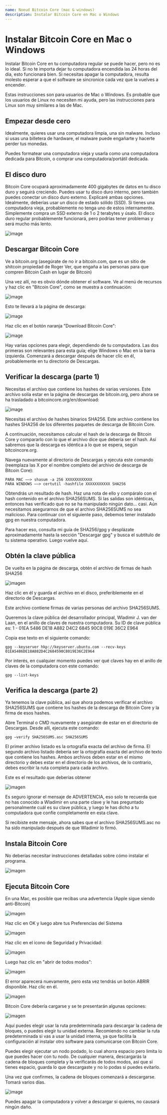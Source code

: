 ```yaml
---
name: Noeud Bitcoin Core (mac & windows)
description: Instalar Bitcoin Core en Mac o Windows
---
```


# Instalar Bitcoin Core en Mac o Windows

Instalar Bitcoin Core en tu computadora regular se puede hacer, pero no es lo ideal. Si no te importa dejar tu computadora encendida las 24 horas del día, esto funcionará bien. Si necesitas apagar la computadora, resulta molesto esperar a que el software se sincronice cada vez que la vuelves a encender.

Estas instrucciones son para usuarios de Mac o Windows. Es probable que los usuarios de Linux no necesiten mi ayuda, pero las instrucciones para Linux son muy similares a las de Mac.

## Empezar desde cero

Idealmente, quieres usar una computadora limpia, una sin malware. Incluso si usas una billetera de hardware, el malware puede engañarte y hacerte perder tus monedas.

Puedes formatear una computadora vieja y usarla como una computadora dedicada para Bitcoin, o comprar una computadora/portátil dedicada.

## El disco duro

Bitcoin Core ocupará aproximadamente 400 gigabytes de datos en tu disco duro y seguirá creciendo. Puedes usar tu disco duro interno, pero también puedes conectar un disco duro externo. Explicaré ambas opciones. Idealmente, deberías usar un disco de estado sólido (SSD). Si tienes una computadora vieja, probablemente no tenga uno de estos internamente. Simplemente compra un SSD externo de 1 o 2 terabytes y úsalo. El disco duro regular probablemente funcionará, pero podrías tener problemas y será mucho más lento.

![image](assets/1.png)

## Descargar Bitcoin Core

Ve a bitcoin.org (asegúrate de no ir a bitcoin.com, que es un sitio de shitcoin propiedad de Roger Ver, que engaña a las personas para que compren Bitcoin Cash en lugar de Bitcoin)

Una vez allí, no es obvio dónde obtener el software. Ve al menú de recursos y haz clic en "Bitcoin Core", como se muestra a continuación:

![image](assets/2.png)

Esto te llevará a la página de descarga:

![image](assets/3.png)

Haz clic en el botón naranja "Download Bitcoin Core":

![image](assets/4.png)

Hay varias opciones para elegir, dependiendo de tu computadora. Las dos primeras son relevantes para esta guía; elige Windows o Mac en la barra izquierda. Comenzará a descargar después de hacer clic en él, probablemente en tu directorio de Descargas.

## Verificar la descarga (parte 1)

Necesitas el archivo que contiene los hashes de varias versiones. Este archivo solía estar en la página de descargas de bitcoin.org, pero ahora se ha trasladado a bitcoincore.org/en/download:

![image](assets/5.png)

Necesitas el archivo de hashes binarios SHA256. Este archivo contiene los hashes SHA256 de los diferentes paquetes de descarga de Bitcoin Core.

A continuación, necesitamos calcular el hash de la descarga de Bitcoin Core y compararlo con lo que el archivo dice que debería ser el hash. Así sabremos que la descarga es idéntica a lo que se espera, según bitcoincore.org.

Navega nuevamente al directorio de Descargas y ejecuta este comando (reemplaza las X por el nombre completo del archivo de descarga de Bitcoin Core):

```
PARA MAC —–> shasum -a 256 XXXXXXXXXXXX
PARA WINDOWS —–> certutil -hashfile XXXXXXXXXXX SHA256
```

Obtendrás un resultado de hash. Haz una nota de ello y compáralo con el hash contenido en el archivo SHA256SUMS.
Si las salidas son idénticas, entonces has verificado que no se ha manipulado ningún dato... casi. Aún necesitamos asegurarnos de que el archivo SHA256SUMS no sea malicioso.
Para continuar con el siguiente paso, debemos tener instalado gpg en nuestra computadora.

Para hacer eso, consulta mi guía de SHA256/gpg y desplázate aproximadamente hasta la sección "Descargar gpg" y busca el subtítulo de tu sistema operativo. Luego vuelve aquí.

## Obtén la clave pública

De vuelta en la página de descarga, obtén el archivo de firmas de hash SHA256

![imagen](assets/6.png)

Haz clic en él y guarda el archivo en el disco, preferiblemente en el directorio de Descargas.

Este archivo contiene firmas de varias personas del archivo SHA256SUMS.

Queremos la clave pública del desarrollador principal, Wladimir J. van der Laan, en el anillo de claves de nuestra computadora. Su ID de clave pública es:
1 - 01EA 5486 DE18 A882 D4C2 6845 90C8 019E 36C2 E964

Copia ese texto en el siguiente comando:

```
gpg --keyserver hkp://keyserver.ubuntu.com --recv-keys 01EA5486DE18A882D4C2684590C8019E36C2E964
```

Por interés, en cualquier momento puedes ver qué claves hay en el anillo de claves de la computadora con este comando:

```
gpg --list-keys
```

## Verifica la descarga (parte 2)

Ya tenemos la clave pública, así que ahora podemos verificar el archivo SHA256SUMS que contiene los hashes de la descarga de Bitcoin Core y la firma de esos hashes.

Abre Terminal o CMD nuevamente y asegúrate de estar en el directorio de Descargas. Desde allí, ejecuta este comando:

```
gpg –verify SHA256SUMS.asc SHA256SUMS
```

El primer archivo listado es la ortografía exacta del archivo de firma. El segundo archivo listado debería ser la ortografía exacta del archivo de texto que contiene los hashes. Ambos archivos deben estar en el mismo directorio y debes estar en el directorio de los archivos, de lo contrario, debes escribir la ruta completa para cada archivo.

Este es el resultado que deberías obtener

![imagen](assets/7.png)

Es seguro ignorar el mensaje de ADVERTENCIA, eso solo te recuerda que no has conocido a Wladimir en una parte clave y le has preguntado personalmente cuál es su clave pública, y luego le has dicho a tu computadora que confíe completamente en esta clave.

Si recibiste este mensaje, ahora sabes que el archivo SHA256SUMS.asc no ha sido manipulado después de que Wladimir lo firmó.

## Instala Bitcoin Core

No deberías necesitar instrucciones detalladas sobre cómo instalar el programa.

![imagen](assets/8.png)

## Ejecuta Bitcoin Core

En una Mac, es posible que recibas una advertencia (Apple sigue siendo anti-Bitcoin)

![imagen](assets/9.png)

Haz clic en OK y luego abre tus Preferencias del Sistema

![imagen](assets/10.png)

Haz clic en el icono de Seguridad y Privacidad:

![imagen](assets/11.png)

Luego haz clic en "abrir de todos modos":

![imagen](assets/12.png)

El error aparecerá nuevamente, pero esta vez tendrás un botón ABRIR disponible. Haz clic en él.

![imagen](assets/13.png)

Bitcoin Core debería cargarse y se te presentarán algunas opciones:

![imagen](assets/14.png)

Aquí puedes elegir usar la ruta predeterminada para descargar la cadena de bloques, o puedes elegir tu unidad externa. Recomiendo no cambiar la ruta predeterminada si vas a usar la unidad interna, ya que facilita la configuración al instalar otro software para comunicarse con Bitcoin Core.

Puedes elegir ejecutar un nodo podado, lo cual ahorra espacio pero limita lo que puedes hacer con tu nodo. De cualquier manera, descargarás la cadena de bloques completa y la verificarás de todos modos, así que si tienes espacio, guarda lo que descargaste y no lo podas si puedes evitarlo.

Una vez que confirmes, la cadena de bloques comenzará a descargarse. Tomará varios días.

![image](assets/15.png)

Puedes apagar la computadora y volver a descargar si quieres, no causará ningún daño.
